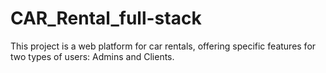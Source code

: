 # CAR_Rental_full-stack
 This project is a web platform for car rentals, offering specific features for two types of users: Admins and Clients. 
